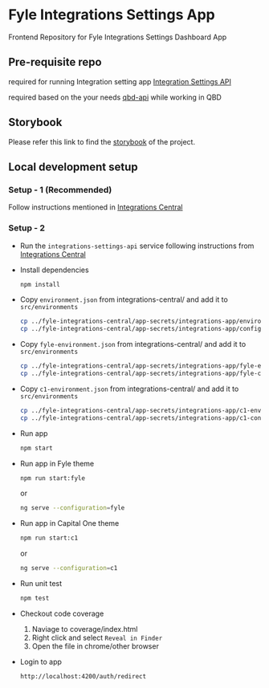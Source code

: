 # Fyle Integrations Settings App
Frontend Repository for Fyle Integrations Settings Dashboard App

## Pre-requisite repo
required for running Integration setting app
[Integration Settings API](https://github.com/fylein/fyle-integrations-settings-api)

required based on the your needs
[qbd-api](https://github.com/fylein/fyle-qbd-api) while working in QBD

## Storybook
Please refer this link to find the [storybook](https://fylein.github.io/fyle-integrations-app/) of the project.

## Local development setup
### Setup - 1 (Recommended)
Follow instructions mentioned in [Integrations Central](https://github.com/fylein/fyle-integrations-central/)

### Setup - 2
* Run the `integrations-settings-api` service following instructions from [Integrations Central](https://github.com/fylein/fyle-integrations-central/)


* Install dependencies

    ```bash
    npm install
    ```

* Copy `environment.json` from integrations-central/ and add it to `src/environments`

    ```bash
    cp ../fyle-integrations-central/app-secrets/integrations-app/environment.json src/environments/environment.json
    cp ../fyle-integrations-central/app-secrets/integrations-app/config.json src/app/branding/config.json
    ```

* Copy `fyle-environment.json` from integrations-central/ and add it to `src/environments`

    ```bash
    cp ../fyle-integrations-central/app-secrets/integrations-app/fyle-environment.json src/environments/fyle-environment.json
    cp ../fyle-integrations-central/app-secrets/integrations-app/fyle-config.json src/app/branding/fyle-config.json
    ```

* Copy `c1-environment.json` from integrations-central/ and add it to `src/environments`

    ```bash
    cp ../fyle-integrations-central/app-secrets/integrations-app/c1-environment.json src/environments/c1-environment.json
    cp ../fyle-integrations-central/app-secrets/integrations-app/c1-config.json src/app/branding/c1-config.json
    ```

* Run app

    ```bash
    npm start
    ```

* Run app in Fyle theme

    ```bash
    npm run start:fyle
    ```

    or

    ```bash
    ng serve --configuration=fyle
    ```

* Run app in Capital One theme

    ```bash
    npm run start:c1
    ```

    or

    ```bash
    ng serve --configuration=c1
    ```

* Run unit test 

    ```bash
    npm test
    ```

* Checkout code coverage

    1. Naviage to coverage/index.html
    2. Right click and select `Reveal in Finder`
    3. Open the file in chrome/other browser

* Login to app

    ```bash
    http://localhost:4200/auth/redirect
    ```